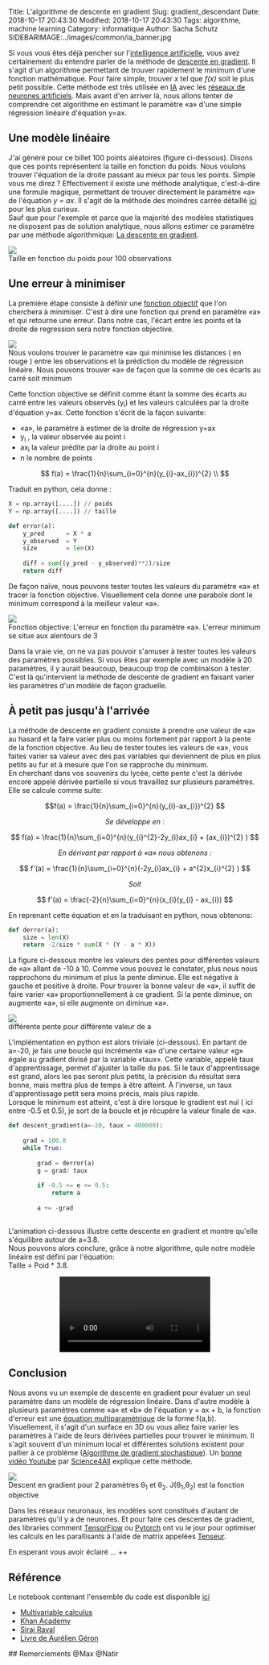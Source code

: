 Title: L'algorithme de descente en gradient
Slug: gradient_descendant
Date: 2018-10-17 20:43:30
Modified: 2018-10-17 20:43:30
Tags: algorithme, machine learning
Category: informatique
Author: Sacha Schutz
SIDEBARIMAGE:../images/common/ia_banner.jpg


Si vous vous êtes déjà pencher sur l'[intelligence artificielle](https://fr.wikipedia.org/wiki/Intelligence_artificielle), vous avez certainement du entendre parler de la méthode de [descente en gradient](https://fr.wikipedia.org/wiki/Algorithme_du_gradient). Il s'agit d'un algorithme permettant de trouver rapidement le minimum d'une fonction mathématique. Pour faire simple, trouver *x* tel que *f(x)*  soit le plus petit possible. 
Cette méthode est très utilisée en [IA](https://fr.wikipedia.org/wiki/Intelligence_artificielle) avec les [réseaux de neurones artificiels](https://fr.wikipedia.org/wiki/R%C3%A9seau_de_neurones_artificiels). Mais avant d'en arriver là, nous allons tenter de comprendre cet algorithme en estimant le paramètre «a» d'une simple régression linéaire d'équation y=ax.

## Une modèle linéaire 

J'ai généré pour ce billet 100 points aléatoires (figure ci-dessous). Disons que ces points représentent la taille en fonction du poids. Nous voulons trouver l'équation de la droite passant au mieux par tous les points. Simple vous me direz ? Effectivement il existe une méthode analytique, c'est-à-dire une formule magique, permettant de trouver directement le paramètre «a» de l'équation *y = ax*. Il s'agit de la méthode des moindres carrée détaillé [ici](https://fr.khanacademy.org/math/statistics-probability/describing-relationships-quantitative-data/more-on-regression/v/proof-part-1-minimizing-squared-error-to-regression-line) pour les plus curieux.  
Sauf que pour l'exemple et parce que la majorité des modèles statistiques ne disposent pas de solution analytique, nous allons estimer ce paramètre par une méthode algorithmique: [La descente en gradient](https://fr.wikipedia.org/wiki/Algorithme_du_gradient). 

<div class="figure">
    <img src="../images/gradient_descendant/observation.png" />      
    <div class="legend">Taille en fonction du poids pour 100 observations</div> </div>   

## Une erreur à minimiser 

La première étape consiste à définir une [fonction objectif](https://fr.wikipedia.org/wiki/Fonction_objectif) que l'on cherchera à minimiser. C'est à dire une fonction qui prend en paramètre «a» et qui retourne une erreur. Dans notre cas, l'écart entre les points et la droite de regression sera notre fonction objective.

<div class="figure">
    <img src="../images/gradient_descendant/less_square.png" />      
    <div class="legend">Nous voulons trouver le paramètre «a» qui minimise les distances ( en rouge ) entre les observations et la prédiction du modèle de régression linéaire. Nous pouvons trouver «a» de façon que la somme de ces écarts au carré soit minimum </div> </div>   

Cette fonction objective se définit comme étant la somme des écarts au carré entre les valeurs observés (y<sub>i</sub>) et les valeurs calculées par la droite d'équation y=ax. 
Cette fonction s'écrit de la façon suivante:

- «a», le paramètre à estimer de la droite de régression y=ax
- y<sub>i</sub> , la valeur observée au point i 
- ax<sub>i</sub> la valeur prédite par la droite au point i
- n le nombre de points

$$
f(a) = \frac{1}{n}\sum_{i=0}^{n}(y_{i}-ax_{i})^{2} \\
$$



Traduit en python, cela donne : 

```python
X = np.array([....]) // poids
Y = np.array([....]) // taille

def error(a):
    y_pred      = X * a 
    y_observed  = Y 
    size        = len(X)
    
    diff = sum((y_pred - y_observed)**2)/size
    return diff

```

De façon naïve, nous pouvons tester toutes les valeurs du paramètre «a» et tracer la fonction objective. Visuellement cela donne une parabole dont le minimum correspond à la meilleur valeur «a».

<div class="figure">
    <img src="../images/gradient_descendant/naif.png" />      
    <div class="legend">Fonction objective: L'erreur en fonction du paramètre «a». L'erreur minimum se situe aux alentours de 3</div> </div>   

Dans la vraie vie, on ne va  pas pouvoir s'amuser à tester toutes les valeurs des paramètres possibles. Si vous êtes par exemple avec un modèle à 20 paramètres, il y aurait beaucoup, beaucoup trop de combinaison à tester. C'est là qu'intervient la méthode de descente de gradient en faisant varier les paramètres d'un modèle de façon graduelle.

## À petit pas jusqu'à l'arrivée
La méthode de descente en gradient consiste à prendre une valeur de «a» au hasard et la faire varier plus ou moins fortement par rapport à la pente de la fonction objective. Au lieu de tester toutes les valeurs de «a», vous faites varier sa valeur avec des pas variables qui deviennent de plus en plus petits au fur et à mesure que l'on se rapproche du minimum.     
En cherchant dans vos souvenirs du lycée, cette pente c'est la dérivée encore appelé dérivée partielle si vous travaillez sur plusieurs paramètres. Elle se calcule comme suite: 

$$f(a) = \frac{1}{n}\sum_{i=0}^{n}(y_{i}-ax_{i})^{2} $$ 

<center> <em> Se développe en : </em> </center>

$$ f(a) = \frac{1}{n}\sum_{i=0}^{n}(y_{i}^{2}-2y_{i}ax_{i} + (ax_{i})^{2} ) $$ 

<center> <em> En dérivant par rapport à «a» nous obtenons : </em> </center>

$$ f'(a) = \frac{1}{n}\sum_{i=0}^{n}(-2y_{i}ax_{i} + a^{2}x_{i}^{2} ) $$ 

<center> <em> Soit </em> </center>

$$ f'(a) = \frac{-2}{n}\sum_{i=0}^{n}(x_{i}(y_{i} - ax_{i})  $$ 


En reprenant cette équation et en la traduisant en python, nous obtenons: 

```python
def derror(a):
    size = len(X)
    return -2/size * sum(X * (Y - a * X))
```

La figure ci-dessous montre les valeurs des pentes pour différentes valeurs de «a» allant de -10 à 10. Comme vous pouvez le constater, plus nous nous rapprochons du minimum et plus la pente diminue. Elle est négative à gauche et positive à droite. Pour trouver la bonne valeur de «a», il suffit de faire varier «a» proportionnellement à ce gradient. Si la pente diminue, on augmente «a», si elle augmente on diminue «a».

<div class="figure">
    <img src="../images/gradient_descendant/derivate.png" />      
    <div class="legend">différente pente pour différente valeur de a</div> </div>   

L'implémentation en python est alors triviale (ci-dessous). En partant de a=-20, je fais une boucle qui incrémente «a» d'une certaine valeur «g» égale au gradient divisé par la variable «taux». Cette variable, appelé taux d'apprentissage, permet d'ajuster la taille du pas. Si le taux d'apprentissage est grand, alors les pas seront plus petits, la précision du résultat sera bonne, mais mettra plus de temps à être atteint. À l'inverse, un taux d'apprentissage petit sera moins précis, mais plus rapide.     
Lorsque le minimum est atteint, c'est à dire lorsque le gradient est nul ( ici entre -0.5 et 0.5), je sort de la boucle et je récupère la valeur finale de «a».

```python
def descent_gradient(a=-20, taux = 400000):
    
    grad = 100.0 
    while True:
        
        grad = derror(a) 
        g = grad/ taux
        
        if -0.5 <= e <= 0.5:
            return a
        
        a += -grad
        
```

L'animation ci-dessous illustre cette descente en gradient et montre qu'elle s'équilibre autour de a=3.8.     
Nous pouvons alors conclure, grâce à notre algorithme, qule notre modèle linéaire est défini par l'équation:      
Taille = Poid * 3.8.

<center>
<video controls>
  <source src="../images/gradient_descendant/gradient.mp4" type="video/mp4">

Your browser does not support the video tag.
</video>
</center>



## Conclusion 
Nous avons vu un exemple de descente en gradient pour évaluer un seul paramètre dans un modèle de régression linéaire. Dans d'autre modèle à plusieurs paramètres comme «a» et «b» de l'équation y = ax + b, la fonction d'erreur est une [équation multiparamètrique](https://www.khanacademy.org/math/multivariable-calculus) de la forme f(a,b).  Visuellement, il s'agit d'un surface en 3D ou vous allez faire varier les paramètres à l'aide de leurs dérivées partielles pour trouver le minimum. Il s'agit souvent d'un minimum local et différentes solutions existent pour pallier à ce problème ([Algorithme de gradient stochastique](https://fr.wikipedia.org/wiki/Algorithme_du_gradient_stochastique)). Un [bonne vidéo Youtube](https://www.youtube.com/watch?v=Q9-vDFvDdfg&t=612s) par [Science4All](https://www.youtube.com/channel/UC0NCbj8CxzeCGIF6sODJ-7A) explique cette méthode.

<div class="figure">
    <img src="../images/gradient_descendant/gradientDescent.jpg" />      
    <div class="legend">Descent en gradient pour 2 paramètres θ<sub>1</sub> et θ<sub>2</sub>. J(θ<sub>1</sub>,θ<sub>2</sub>) est la fonction objective </div> </div>   


Dans les réseaux neuronaux, les modèles sont constitués d'autant de paramètres qu'il y a de neurones. Et pour faire ces descentes de gradient, des libraries comment [TensorFlow](https://www.tensorflow.org/api_docs/python/tf/gradients) ou [Pytorch](https://pytorch.org/docs/stable/optim.html) ont vu le jour pour optimiser les calculs en les parallisants à l'aide de matrix appelées [Tenseur](https://fr.wikipedia.org/wiki/Tenseur).    

En esperant vous avoir éclairé ... ++  


## Référence
Le notebook contenant l'ensemble du code est disponible [ici](https://github.com/dridk/notebook/tree/master/gradient_descent)

- [Multivariable calculus](https://www.khanacademy.org/math/multivariable-calculus)
- [Khan Academy](https://www.youtube.com/watch?v=TEB2z7ZlRAw)
- [Siraj Raval](https://www.youtube.com/watch?v=nhqo0u1a6fw)
- [Livre de Aurélien Géron](https://www.dunod.com/livres-aurelien-geron)


## Remerciements
@Max
@Natir
